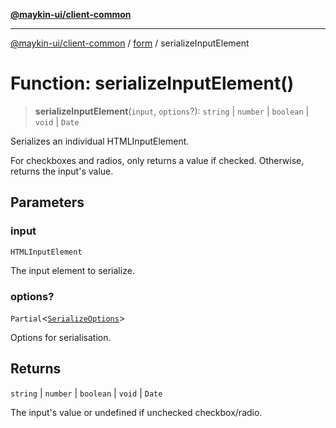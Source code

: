 [**@maykin-ui/client-common**](../../README.md)

***

[@maykin-ui/client-common](../../README.md) / [form](../README.md) / serializeInputElement

# Function: serializeInputElement()

> **serializeInputElement**(`input`, `options`?): `string` \| `number` \| `boolean` \| `void` \| `Date`

Serializes an individual HTMLInputElement.

For checkboxes and radios, only returns a value if checked.
Otherwise, returns the input's value.

## Parameters

### input

`HTMLInputElement`

The input element to serialize.

### options?

`Partial`\<[`SerializeOptions`](../type-aliases/SerializeOptions.md)\>

Options for serialisation.

## Returns

`string` \| `number` \| `boolean` \| `void` \| `Date`

The input's value or undefined if unchecked checkbox/radio.
